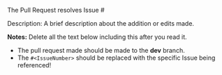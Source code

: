 The Pull Request resolves Issue #<IssueNumber>

Description:
A brief description about the addition or edits made.

**Notes:** Delete all the text below including this after you read it.
* The pull request made should be made to the **dev** branch.
* The  `#<IssueNumber>` should be replaced with the specific Issue being referenced!
